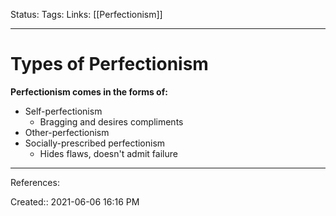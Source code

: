 Status:
Tags:
Links: [[Perfectionism]]
___
# Types of Perfectionism
**Perfectionism comes in the forms of:**
- Self-perfectionism
	- Bragging and desires compliments
- Other-perfectionism
- Socially-prescribed perfectionism
	- Hides flaws, doesn't admit failure
___
References:

Created:: 2021-06-06 16:16 PM
